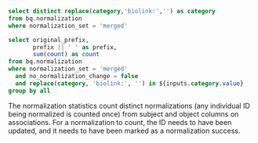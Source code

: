 ```sql normalization_categories
select distinct replace(category,'biolink:','') as category
from bq.normalization
where normalization_set = 'merged'
```



```sql edge_merged_normalization
select original_prefix, 
       prefix || ' ' as prefix,
       sum(count) as count
from bq.normalization
where normalization_set = 'merged'
  and no_normalization_change = false
  and replace(category, 'biolink:', '') in ${inputs.category.value}
group by all
```


<Dropdown
  data={normalization_categories}
  name=category
  value=category
  label=category
  title="Filter By Category"
  multiple=true
  selectAllByDefault=true
  description="Filter normalized node categories"
/>

The normalization statistics count distinct normalizations (any individual ID being normalized is counted once) from subject and object columns on associations. For a normalization to count, the ID needs to have been updated, and it needs to have been marked as a normalization success. 

<SankeyDiagram data={edge_merged_normalization} 
    sourceCol="original_prefix" 
    targetCol="prefix" 
    valueCol="count" 
    title="Normalization"
    linkLabels='full'  
    linkColor='gradient' 
    chartAreaHeight={300}
/>
